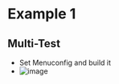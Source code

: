 # Example 1
## Multi-Test

* Set Menuconfig and build it
* ![image](https://github.com/HwzLoveDz/AXP202-PMIC/assets/60030172/b7e3128f-1eb7-4504-84d0-c8820cdbf907)
